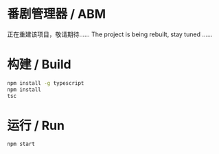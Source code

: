 # 番剧管理器 / ABM
正在重建该项目，敬请期待……
The project is being rebuilt, stay tuned ......

# 构建 / Build
```bash
npm install -g typescript
npm install
tsc
```

# 运行 / Run
```bash
npm start
```
